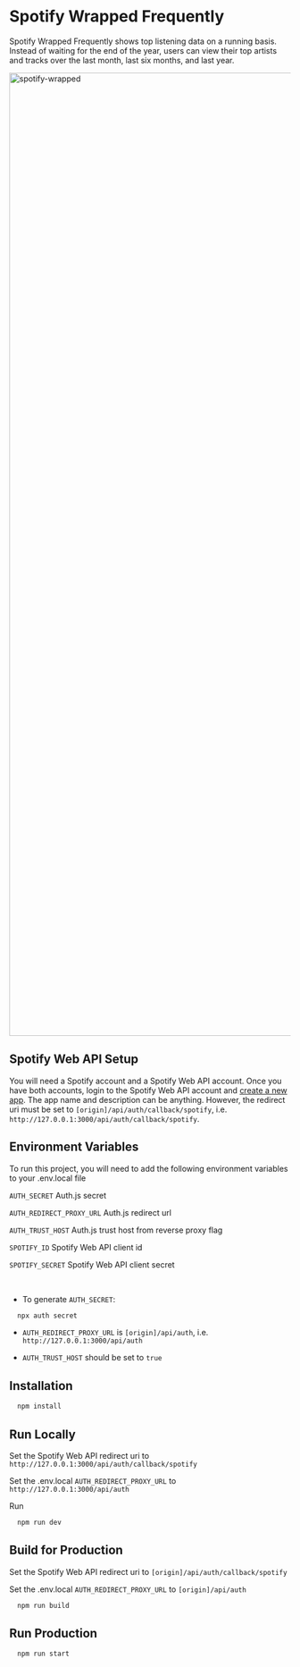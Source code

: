 # Spotify Wrapped Frequently
Spotify Wrapped Frequently shows top listening data on a running basis. Instead of waiting for the end of the year, users can view their top artists and tracks over the last month, last six months, and last year.

<img width="1724" alt="spotify-wrapped" src="https://github.com/user-attachments/assets/4aae8f04-5c49-489d-8a4b-f727fb5cb33f" />

## Spotify Web API Setup

You will need a Spotify account and a Spotify Web API account. Once you have both accounts, login to the Spotify Web API account and [create a new app](https://developer.spotify.com/documentation/web-api/tutorials/getting-started#create-an-app). The app name and description can be anything. However, the redirect uri must be set to `[origin]/api/auth/callback/spotify`, i.e. `http://127.0.0.1:3000/api/auth/callback/spotify`.

## Environment Variables

To run this project, you will need to add the following environment variables to your .env.local file

`AUTH_SECRET` Auth.js secret

`AUTH_REDIRECT_PROXY_URL` Auth.js redirect url

`AUTH_TRUST_HOST` Auth.js trust host from reverse proxy flag

`SPOTIFY_ID` Spotify Web API client id

`SPOTIFY_SECRET` Spotify Web API client secret

<br/>

- To generate `AUTH_SECRET`:

```bash
  npx auth secret
```

- `AUTH_REDIRECT_PROXY_URL` is `[origin]/api/auth`, i.e. `http://127.0.0.1:3000/api/auth`

- `AUTH_TRUST_HOST` should be set to `true`

## Installation

```bash
  npm install
```
    
## Run Locally

Set the Spotify Web API redirect uri to `http://127.0.0.1:3000/api/auth/callback/spotify`

Set the .env.local `AUTH_REDIRECT_PROXY_URL` to `http://127.0.0.1:3000/api/auth`

Run

```bash
  npm run dev
```

## Build for Production

Set the Spotify Web API redirect uri to `[origin]/api/auth/callback/spotify`

Set the .env.local `AUTH_REDIRECT_PROXY_URL` to `[origin]/api/auth`

```bash
  npm run build
```

## Run Production

```bash
  npm run start
```

